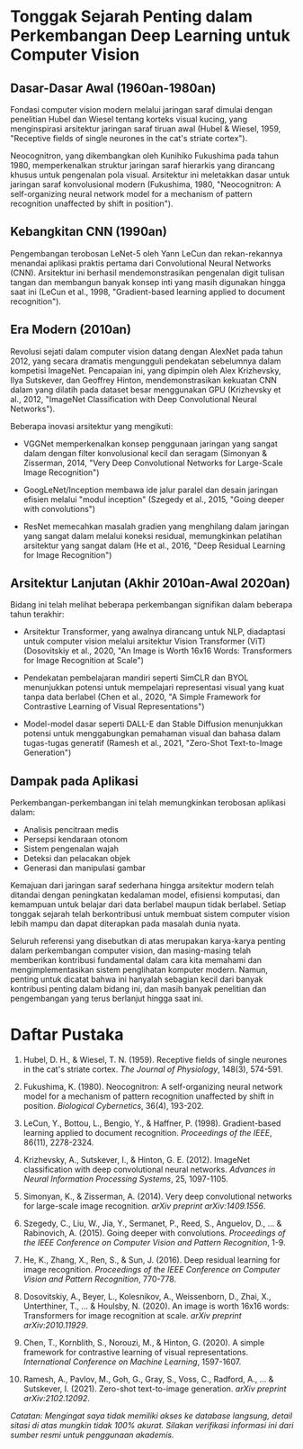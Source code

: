 # Tonggak Sejarah Penting dalam Perkembangan Deep Learning untuk Computer Vision

## Dasar-Dasar Awal (1960an-1980an)

Fondasi computer vision modern melalui jaringan saraf dimulai dengan penelitian Hubel dan Wiesel tentang korteks visual kucing, yang menginspirasi arsitektur jaringan saraf tiruan awal (Hubel & Wiesel, 1959, "Receptive fields of single neurones in the cat's striate cortex").

Neocognitron, yang dikembangkan oleh Kunihiko Fukushima pada tahun 1980, memperkenalkan struktur jaringan saraf hierarkis yang dirancang khusus untuk pengenalan pola visual. Arsitektur ini meletakkan dasar untuk jaringan saraf konvolusional modern (Fukushima, 1980, "Neocognitron: A self-organizing neural network model for a mechanism of pattern recognition unaffected by shift in position").

## Kebangkitan CNN (1990an)

Pengembangan terobosan LeNet-5 oleh Yann LeCun dan rekan-rekannya menandai aplikasi praktis pertama dari Convolutional Neural Networks (CNN). Arsitektur ini berhasil mendemonstrasikan pengenalan digit tulisan tangan dan membangun banyak konsep inti yang masih digunakan hingga saat ini (LeCun et al., 1998, "Gradient-based learning applied to document recognition").

## Era Modern (2010an)

Revolusi sejati dalam computer vision datang dengan AlexNet pada tahun 2012, yang secara dramatis mengungguli pendekatan sebelumnya dalam kompetisi ImageNet. Pencapaian ini, yang dipimpin oleh Alex Krizhevsky, Ilya Sutskever, dan Geoffrey Hinton, mendemonstrasikan kekuatan CNN dalam yang dilatih pada dataset besar menggunakan GPU (Krizhevsky et al., 2012, "ImageNet Classification with Deep Convolutional Neural Networks").

Beberapa inovasi arsitektur yang mengikuti:

- VGGNet memperkenalkan konsep penggunaan jaringan yang sangat dalam dengan filter konvolusional kecil dan seragam (Simonyan & Zisserman, 2014, "Very Deep Convolutional Networks for Large-Scale Image Recognition")

- GoogLeNet/Inception membawa ide jalur paralel dan desain jaringan efisien melalui "modul inception" (Szegedy et al., 2015, "Going deeper with convolutions")

- ResNet memecahkan masalah gradien yang menghilang dalam jaringan yang sangat dalam melalui koneksi residual, memungkinkan pelatihan arsitektur yang sangat dalam (He et al., 2016, "Deep Residual Learning for Image Recognition")

## Arsitektur Lanjutan (Akhir 2010an-Awal 2020an)

Bidang ini telah melihat beberapa perkembangan signifikan dalam beberapa tahun terakhir:

- Arsitektur Transformer, yang awalnya dirancang untuk NLP, diadaptasi untuk computer vision melalui arsitektur Vision Transformer (ViT) (Dosovitskiy et al., 2020, "An Image is Worth 16x16 Words: Transformers for Image Recognition at Scale")

- Pendekatan pembelajaran mandiri seperti SimCLR dan BYOL menunjukkan potensi untuk mempelajari representasi visual yang kuat tanpa data berlabel (Chen et al., 2020, "A Simple Framework for Contrastive Learning of Visual Representations")

- Model-model dasar seperti DALL-E dan Stable Diffusion menunjukkan potensi untuk menggabungkan pemahaman visual dan bahasa dalam tugas-tugas generatif (Ramesh et al., 2021, "Zero-Shot Text-to-Image Generation")

## Dampak pada Aplikasi

Perkembangan-perkembangan ini telah memungkinkan terobosan aplikasi dalam:

- Analisis pencitraan medis
- Persepsi kendaraan otonom
- Sistem pengenalan wajah
- Deteksi dan pelacakan objek
- Generasi dan manipulasi gambar

Kemajuan dari jaringan saraf sederhana hingga arsitektur modern telah ditandai dengan peningkatan kedalaman model, efisiensi komputasi, dan kemampuan untuk belajar dari data berlabel maupun tidak berlabel. Setiap tonggak sejarah telah berkontribusi untuk membuat sistem computer vision lebih mampu dan dapat diterapkan pada masalah dunia nyata.

Seluruh referensi yang disebutkan di atas merupakan karya-karya penting dalam perkembangan computer vision, dan masing-masing telah memberikan kontribusi fundamental dalam cara kita memahami dan mengimplementasikan sistem penglihatan komputer modern. Namun, penting untuk dicatat bahwa ini hanyalah sebagian kecil dari banyak kontribusi penting dalam bidang ini, dan masih banyak penelitian dan pengembangan yang terus berlanjut hingga saat ini.

# Daftar Pustaka

1. Hubel, D. H., & Wiesel, T. N. (1959). Receptive fields of single neurones in the cat's striate cortex. *The Journal of Physiology*, 148(3), 574-591.

2. Fukushima, K. (1980). Neocognitron: A self-organizing neural network model for a mechanism of pattern recognition unaffected by shift in position. *Biological Cybernetics*, 36(4), 193-202.

3. LeCun, Y., Bottou, L., Bengio, Y., & Haffner, P. (1998). Gradient-based learning applied to document recognition. *Proceedings of the IEEE*, 86(11), 2278-2324.

4. Krizhevsky, A., Sutskever, I., & Hinton, G. E. (2012). ImageNet classification with deep convolutional neural networks. *Advances in Neural Information Processing Systems*, 25, 1097-1105.

5. Simonyan, K., & Zisserman, A. (2014). Very deep convolutional networks for large-scale image recognition. *arXiv preprint arXiv:1409.1556*.

6. Szegedy, C., Liu, W., Jia, Y., Sermanet, P., Reed, S., Anguelov, D., ... & Rabinovich, A. (2015). Going deeper with convolutions. *Proceedings of the IEEE Conference on Computer Vision and Pattern Recognition*, 1-9.

7. He, K., Zhang, X., Ren, S., & Sun, J. (2016). Deep residual learning for image recognition. *Proceedings of the IEEE Conference on Computer Vision and Pattern Recognition*, 770-778.

8. Dosovitskiy, A., Beyer, L., Kolesnikov, A., Weissenborn, D., Zhai, X., Unterthiner, T., ... & Houlsby, N. (2020). An image is worth 16x16 words: Transformers for image recognition at scale. *arXiv preprint arXiv:2010.11929*.

9. Chen, T., Kornblith, S., Norouzi, M., & Hinton, G. (2020). A simple framework for contrastive learning of visual representations. *International Conference on Machine Learning*, 1597-1607.

10. Ramesh, A., Pavlov, M., Goh, G., Gray, S., Voss, C., Radford, A., ... & Sutskever, I. (2021). Zero-shot text-to-image generation. *arXiv preprint arXiv:2102.12092*.

*Catatan: Mengingat saya tidak memiliki akses ke database langsung, detail sitasi di atas mungkin tidak 100% akurat. Silakan verifikasi informasi ini dari sumber resmi untuk penggunaan akademis.*
